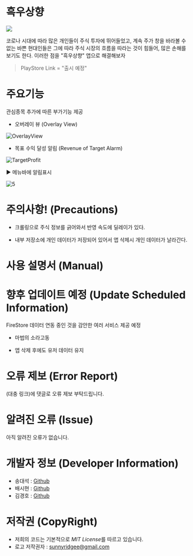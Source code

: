 # 흑우상향

<img src="https://user-images.githubusercontent.com/37203016/106876573-2d7ee180-671b-11eb-98f8-5603d4735b13.png">

코로나 시대에 따라 많은 개인들이 주식 투자에 뛰어들었고, 계속 주가 창을 바라볼 수 없는 바쁜 현대인들은 그에 따라 주식 시장의 흐름을 따라는 것이 힘들어, 많은 손해를 보기도 한다. 이러한 점을 "흑우상향" 앱으로 해결해보자  
> PlayStore Link = "출시 예정"  

# 주요기능
관심종목 추가에 따른 부가기능 제공

* 오버레이 뷰 (Overlay View)

![OverlayView](https://user-images.githubusercontent.com/38196821/106883752-c1ed4200-6723-11eb-9146-56b80e76eb3e.gif)

* 목표 수익 달성 알림 (Revenue of Target Alarm)

![TargetProfit](https://user-images.githubusercontent.com/38196821/106883707-b26df900-6723-11eb-8342-efb6d7b3e4a9.gif)


▶ 메뉴바에 알림표시

![5](https://user-images.githubusercontent.com/38196821/106883813-d8939900-6723-11eb-9130-511afe693ec3.jpg)

# 주의사항! (Precautions)
* 크롤링으로 주식 정보를 긁어와서 반영 속도에 딜레이가 있다.

* 내부 저장소에 개인 데이터가 저장되어 있어서 앱 삭제시 개인 데이터가 날라간다.  

# 사용 설명서 (Manual)

# 향후 업데이트 예정 (Update Scheduled Information)
FireStore 데이터 연동 중인 것을 감안한 여러 서비스 제공 예정    
* 마법의 소라고동

* 앱 삭제 후에도 유저 데이터 유지

# 오류 제보 (Error Report)
(대충 링크)에 댓글로 오류 제보 부탁드립니다.

# 알려진 오류 (Issue)
아직 알려진 오류가 없습니다.

# 개발자 정보 (Developer Information)
* 송대석 : [Github](https://github.com/DaeSeokSong)  
* 배시현 : [Github](https://github.com/bbaesi)  
* 김경호 : [Github](https://github.com/ykm989)  

# 저작권 (CopyRight)
* 저희의 코드는 기본적으로 *MIT License*를 따르고 있습니다.  
* 로고 저작권자 : sunnyridgee@gmail.com
